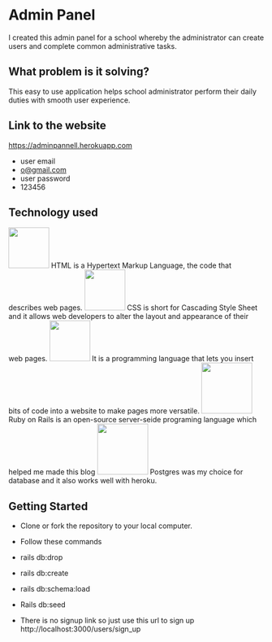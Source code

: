 # Admin Panel

I created this admin panel for a school whereby the administrator can create users and complete common administrative tasks.

## What problem is it solving?
This easy to use application helps school administrator perform their daily duties with smooth user experience. 

## Link to the website
https://adminpannell.herokuapp.com

* user email 
* o@gmail.com
* user password
* 123456


## Technology used

<img src="http://www.asti.co.in/wp-content/uploads/2017/01/html_icon.png"  width="80px">
HTML is a Hypertext Markup Language, the code that describes web pages.

<img src="http://icons.iconarchive.com/icons/graphics-vibe/developer/256/css-icon.png"  width="80px">
CSS is short for Cascading Style Sheet and it allows web developers to alter the layout and appearance of their web pages.

<img src="https://cms-assets.tutsplus.com/uploads/users/34/posts/26194/preview_image/javascript.png"  width="80px">
It is a programming language that lets you insert bits of code into a website to make pages more versatile.

<img src="https://upload.wikimedia.org/wikipedia/commons/thumb/6/62/Ruby_On_Rails_Logo.svg/1200px-Ruby_On_Rails_Logo.svg.png"  width="100px">
Ruby on Rails is an open-source server-seide programing language which helped me made this blog

<img src="https://images.g2crowd.com/uploads/product/image/social_landscape/social_landscape_1489695931/postgresql.png"  width="100px">
Postgres was my choice for database and it also works well with heroku.

## Getting Started
* Clone or fork the repository to your local computer.
* Follow these commands

* rails db:drop
* rails db:create
* rails db:schema:load
* Rails db:seed

* There is no signup link so just use this url to sign up http://localhost:3000/users/sign_up


